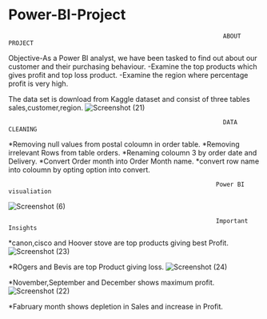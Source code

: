 # Power-BI-Project
                                                                ABOUT PROJECT

Objective-As a Power BI analyst, we have been tasked to find out about our customer and their purchasing behaviour.
-Examine the top products which gives profit and top loss product.
-Examine the region where percentage profit is very high.

The data set is download from Kaggle dataset and consist of three tables sales,customer,region.
![Screenshot (21)](https://github.com/prashant9621/Power-BI-Project/assets/136049491/a822c0d6-5088-4cca-bd72-f2db488d2ba3)


                                                                DATA CLEANING
                                                                
*Removing null values from postal coloumn in order table.
*Removing irrelevant Rows from table orders.
*Renaming coloumn 3 by order date and Delivery.
*Convert Order month into Order Month name.
*convert row name into coloumn by opting option into convert.


                                                              Power BI visualiation
       
   ![Screenshot (6)](https://github.com/prashant9621/Power-BI-Project/assets/136049491/892e7171-be27-49a0-be58-1699cfaaf997)      


                                                              Important Insights
                                                              
                                                              
*canon,cisco and Hoover stove are top products giving best Profit.
![Screenshot (23)](https://github.com/prashant9621/Power-BI-Project/assets/136049491/4e38b05d-c910-45cf-ace8-5f6b82e67b79)




*ROgers and Bevis are top Product giving loss.
![Screenshot (24)](https://github.com/prashant9621/Power-BI-Project/assets/136049491/529923ef-943b-4a11-8435-abbc82722e67)





*November,September and December shows maximum profit.
![Screenshot (22)](https://github.com/prashant9621/Power-BI-Project/assets/136049491/8cb58001-559f-4b1f-a62c-e08bb23edb5a)





*Fabruary month shows depletion in Sales and increase in Profit.



   



   




